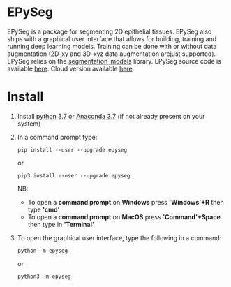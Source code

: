 # EPySeg

EPySeg is a package for segmenting 2D epithelial tissues. EPySeg also ships with a graphical user interface that allows for building, training and running deep learning models. Training can be done with or without data augmentation (2D-xy and 3D-xyz data augmentation arejust  supported). EPySeg relies on the [segmentation_models](https://github.com/qubvel/segmentation_models) library. EPySeg source code is available [here](https://github.com/baigouy/EPySeg). Cloud version available [here](https://github.com/baigouy/notebooks).

# Install

1. Install [python 3.7](https://www.python.org/downloads/) or [Anaconda 3.7](https://www.anaconda.com/distribution/) (if not already present on your system)

2. In a command prompt type: 

    ```
    pip install --user --upgrade epyseg
    ```
    or
    ```
    pip3 install --user --upgrade epyseg
    ```
    NB:
    - To open a **command prompt** on **Windows** press **'Windows'+R** then type **'cmd'**
    - To open a **command prompt** on **MacOS** press **'Command'+Space** then type in **'Terminal'**

3. To open the graphical user interface, type the following in a command:
    ```
    python -m epyseg
    ```
    or
    ```
    python3 -m epyseg
    ```